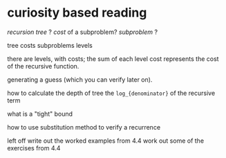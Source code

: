 # curiosity based reading

*recursion tree* ?
	*cost* of a subproblem?
	*subproblem* ?


tree
costs
subproblems
levels

there are levels, with costs; the sum of each level cost represents the cost of the recursive function.

generating a guess (which you can verify later on).

how to calculate the depth of tree
	the `log_{denominator}` of the recursive term

what is a "tight" bound

how to use substitution method to verify a recurrence


left off
	write out the worked examples from 4.4
	work out some of the exercises from 4.4

